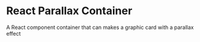 # React Parallax Container

A React component container that can makes a graphic card with a parallax effect
